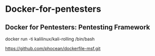 # Docker-for-pentesters
## Docker for Pentesters: Pentesting Framework

docker run -ti kalilinux/kali-rolling /bin/bash


https://github.com/phocean/dockerfile-msf.git